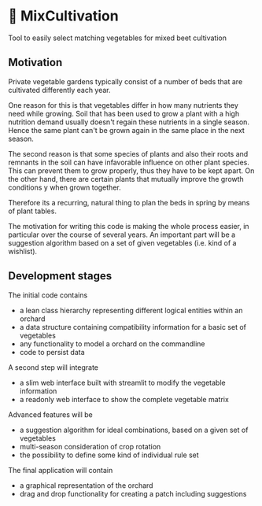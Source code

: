 # :seedling: MixCultivation 
Tool to easily select matching vegetables for mixed beet cultivation

## Motivation

Private vegetable gardens typically consist of a number of beds that are cultivated differently each year.

One reason for this is that vegetables differ in how many nutrients they need while growing. Soil that has been used to grow a plant with a high nutrition demand usually doesn't regain these nutrients in a single season. Hence the same plant can't be grown again in the same place in the next season.

The second reason is that some species of plants and also their roots and remnants in the soil can have infavorable influence on other plant species. This can prevent them to grow properly, thus they have to be kept apart. On the other hand, there are certain plants that mutually improve the growth conditions y when grown together.

Therefore its a recurring, natural thing to plan the beds in spring by means of plant tables. 

The motivation for writing this code is making the whole process easier, in particular over the course of several years. An important part will be a suggestion algorithm based on a set of given vegetables (i.e. kind of a wishlist).

## Development stages

The initial code contains 
- a lean class hierarchy representing different logical entities within an orchard
- a data structure containing compatibility information for a basic set of vegetables
- any functionality to model a orchard on the commandline
- code to persist data 

A second step will integrate
- a slim web interface built with streamlit to modify the vegetable information
- a readonly web interface to show the complete vegetable matrix

Advanced features will be
- a suggestion algorithm for ideal combinations, based on a given set of vegetables
- multi-season consideration of crop rotation
- the possibility to define some kind of individual rule set

The final application will contain
- a graphical representation of the orchard
- drag and drop functionality for creating a patch including suggestions
